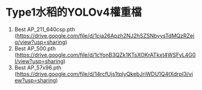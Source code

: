 # Type1水稻的YOLOv4權重檔
1. Best AP_211_640csp.pth (https://drive.google.com/file/d/1cia26Apzh2NJ2hSZSNbyysTdMQzRZejq/view?usp=sharing)
2. Best AP_500.pth (https://drive.google.com/file/d/1cYonB3QZk1KTsXOKrATkxt4WSFyL4G0I/view?usp=sharing)
3. Best AP_57x96.pth (https://drive.google.com/file/d/14rcfUjs1tplyQkebJriWDU1Q4tXdrpI3/view?usp=sharing)
